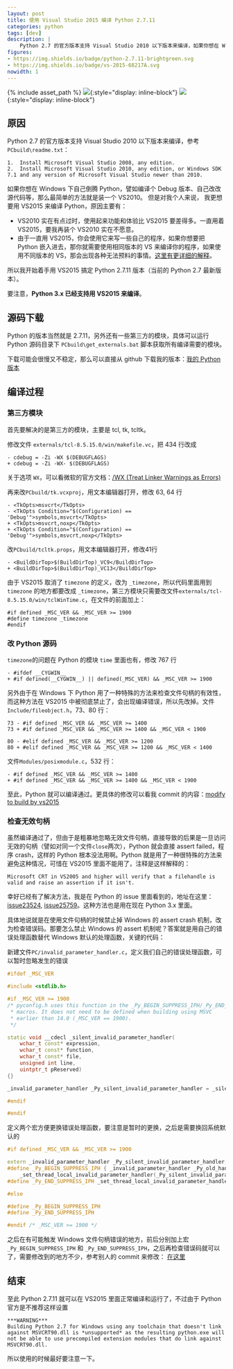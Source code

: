```yaml
---
layout: post
title: 使用 Visual Studio 2015 编译 Python 2.7.11
categories: python
tags: [dev]
description: |
    Python 2.7 的官方版本支持 Visual Studio 2010 以下版本来编译，如果你想在 Windows 下自己倒腾 Python，譬如编译个 Debug 版本、自己改改源代码等，那么最简单的方法就是装一个 VS2010。但是对我个人来说， 我更想要用 VS2015 来编译 Python，原因主要有...
figures:
- https://img.shields.io/badge/python-2.7.11-brightgreen.svg
- https://img.shields.io/badge/vs-2015-68217A.svg
nowidth: 1
---
```


{% include asset_path %}
![](https://img.shields.io/badge/python-2.7.11-brightgreen.svg){:style="display: inline-block"}
![](https://img.shields.io/badge/vs-2015-68217A.svg){:style="display: inline-block"}

## 原因

Python 2.7 的官方版本支持 Visual Studio 2010 以下版本来编译，参考 `PCbuild\readme.txt`：


	1.  Install Microsoft Visual Studio 2008, any edition.
	2.  Install Microsoft Visual Studio 2010, any edition, or Windows SDK 7.1 and any version of Microsoft Visual Studio newer than 2010.


如果你想在 Windows 下自己倒腾 Python，譬如编译个 Debug 版本、自己改改源代码等，那么最简单的方法就是装一个 VS2010。
但是对我个人来说， 我更想要用 VS2015 来编译 Python，原因主要有：


- VS2010 实在有点过时，使用起来功能和体验比 VS2015 要差得多。一直用着 VS2015，要我再装个 VS2010 实在不愿意。
- 由于一直用 VS2015，你会使用它来写一些自己的程序，如果你想要把 Python 嵌入进去，那你就需要使用相同版本的 VS 来编译你的程序，如果使用不同版本的 VS，那会出现各种无法预料的事情。[这里有更详细的解释](http://siomsystems.com/mixing-visual-studio-versions/)。

所以我开始着手用 VS2015 搞定 Python 2.7.11 版本（当前的 Python 2.7 最新版本）。

要注意，**Python 3.x 已经支持用 VS2015 来编译**。

## 源码下载

Python 的版本当然就是 2.7.11，另外还有一些第三方的模块，具体可以运行 Python 源码目录下 `PCbuild\get_externals.bat` 脚本获取所有编译需要的模块。

下载可能会很慢又不稳定，那么可以直接从 github 下载我的版本：[我的 Python 版本](https://github.com/disenone/wpython-2.7.11/tree/e13f43a3b72ae2bdf4d2950c6364750ae668cbf4)

## 编译过程

### 第三方模块

首先要解决的是第三方的模块，主要是 tcl, tk, tcltk。

修改文件 `externals/tcl-8.5.15.0/win/makefile.vc`，把 434 行改成

	- cdebug = -Zi -WX $(DEBUGFLAGS)
	+ cdebug = -Zi -WX- $(DEBUGFLAGS)

关于选项 `WX`，可以看微软的官方文档：[/WX (Treat Linker Warnings as Errors)](https://msdn.microsoft.com/en-us/library/ms235592.aspx)

再来改`PCbuild/tk.vcxproj`，用文本编辑器打开，修改 63, 64 行

	- <TkOpts>msvcrt</TkOpts>
	- <TkOpts Condition="$(Configuration) == 'Debug'">symbols,msvcrt</TkOpts>
	+ <TkOpts>msvcrt,noxp</TkOpts>
	+ <TkOpts Condition="$(Configuration) == 'Debug'">symbols,msvcrt,noxp</TkOpts>

改`PCbuild/tcltk.props`，用文本编辑器打开，修改41行

	- <BuildDirTop>$(BuildDirTop)_VC9</BuildDirTop>
	+ <BuildDirTop>$(BuildDirTop)_VC13</BuildDirTop>

由于 VS2015 取消了 `timezone` 的定义，改为 `_timezone`，所以代码里面用到 `timezone` 的地方都要改成 `_timezone`，第三方模块只需要改文件`externals/tcl-8.5.15.0/win/tclWinTime.c`，在文件的前面加上：

	#if defined _MSC_VER && _MSC_VER >= 1900
	#define timezone _timezone
	#endif

### 改 Python 源码

`timezone`的问题在 Python 的模块 `time` 里面也有，修改 767 行

	- #ifdef __CYGWIN__
	+ #if defined(__CYGWIN__) || defined(_MSC_VER) && _MSC_VER >= 1900

另外由于在 Windows 下 Python 用了一种特殊的方法来检查文件句柄的有效性，而这种方法在 VS2015 中被彻底禁止了，会出现编译错误，所以先改掉。文件 `Include/fileobject.h`，73、80 行：

	73 - #if defined _MSC_VER && _MSC_VER >= 1400
	73 + #if defined _MSC_VER && _MSC_VER >= 1400 && _MSC_VER < 1900

	80 - #elif defined _MSC_VER && _MSC_VER >= 1200
	80 + #elif defined _MSC_VER && _MSC_VER >= 1200 && _MSC_VER < 1400

文件`Modules/posixmodule.c`，532 行：

	- #if defined _MSC_VER && _MSC_VER >= 1400
	+ #if defined _MSC_VER && _MSC_VER >= 1400 && _MSC_VER < 1900

至此，Python 就可以编译通过。更具体的修改可以看我 commit 的内容：[modify to build by vs2015](https://github.com/disenone/wpython-2.7.11/commit/4037e2d806518dbf06ffb8ee5c46f419ef8d7edf)


### 检查无效句柄

虽然编译通过了，但由于是粗暴地忽略无效文件句柄，直接导致的后果是一旦访问无效的句柄（譬如对同一个文件`close`两次），Python 就会直接 assert failed，程序 crash，这样的 Python 根本没法用啊。Python 就是用了一种很特殊的方法来避免这种情况，可惜在 VS2015 里面不能用了，注释是这样解释的：

	Microsoft CRT in VS2005 and higher will verify that a filehandle is valid and raise an assertion if it isn't.


幸好已经有了解决方法，我是在 Python 的 issue 里面看到的，地址在这里：[issue23524](http://psf.upfronthosting.co.za/roundup/tracker/issue23524), [issue25759](http://psf.upfronthosting.co.za/roundup/tracker/issue25759)。这种方法也是用在现在 Python 3.x 里面。


具体地说就是在使用文件句柄的时候禁止掉 Windows 的 assert crash 机制，改为检查错误码。那要怎么禁止 Windows 的 assert 机制呢？答案就是用自己的错误处理函数替代 Windows 默认的处理函数，关键的代码：


新建文件`PC/invalid_parameter_handler.c`，定义我们自己的错误处理函数，可以暂时忽略发生的错误

```c++
#ifdef _MSC_VER

#include <stdlib.h>

#if _MSC_VER >= 1900
/* pyconfig.h uses this function in the _Py_BEGIN_SUPPRESS_IPH/_Py_END_SUPPRESS_IPH
 * macros. It does not need to be defined when building using MSVC
 * earlier than 14.0 (_MSC_VER == 1900).
 */

static void __cdecl _silent_invalid_parameter_handler(
    wchar_t const* expression,
    wchar_t const* function,
    wchar_t const* file,
    unsigned int line,
	uintptr_t pReserved) 
{}

_invalid_parameter_handler _Py_silent_invalid_parameter_handler = _silent_invalid_parameter_handler;

#endif

#endif
```

定义两个宏方便更换错误处理函数，要注意是暂时的更换，之后是需要换回系统默认的

```c++
#if defined _MSC_VER && _MSC_VER >= 1900

extern _invalid_parameter_handler _Py_silent_invalid_parameter_handler;
#define _Py_BEGIN_SUPPRESS_IPH { _invalid_parameter_handler _Py_old_handler = \
    _set_thread_local_invalid_parameter_handler(_Py_silent_invalid_parameter_handler);
#define _Py_END_SUPPRESS_IPH _set_thread_local_invalid_parameter_handler(_Py_old_handler); }

#else

#define _Py_BEGIN_SUPPRESS_IPH
#define _Py_END_SUPPRESS_IPH

#endif /* _MSC_VER >= 1900 */
```

之后在有可能触发 Windows 文件句柄错误的地方，前后分别加上宏`_Py_BEGIN_SUPPRESS_IPH` 和 `_Py_END_SUPPRESS_IPH`，之后再检查错误码就可以了，需要修改到的地方不少，参考别人的 commit 来修改：
[在这里](https://github.com/kovidgoyal/cpython/commit/a9ec814d466d3c0139d10b69666f88eed10e4940)

## 结束

至此 Python 2.7.11 就可以在 VS2015 里面正常编译和运行了，不过由于 Python 官方是不推荐这样设置

	***WARNING***
	Building Python 2.7 for Windows using any toolchain that doesn't link
	against MSVCRT90.dll is *unsupported* as the resulting python.exe will
	not be able to use precompiled extension modules that do link against
	MSVCRT90.dll.

所以使用的时候最好要注意一下。